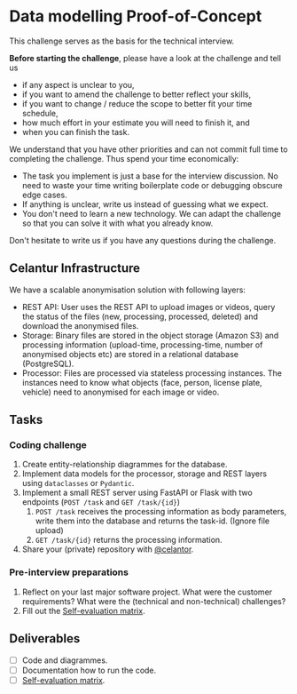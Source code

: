 Data modelling Proof-of-Concept
================================

This challenge serves as the basis for the technical interview.

**Before starting the challenge**, please have a look at the challenge and tell us 
- if any aspect is unclear to you,
- if you want to amend the challenge to better reflect your skills,
- if you want to change / reduce the scope to better fit your time schedule,
- how much effort in your estimate you will need to finish it, and
- when you can finish the task.

We understand that you have other priorities and can not commit full time to completing the challenge.
Thus spend your time economically:
- The task you implement is just a base for the interview discussion. 
  No need to waste your time writing boilerplate code or debugging obscure edge cases. 
- If anything is unclear, write us instead of guessing what we expect. 
- You don't need to learn a new technology. We can adapt the challenge 
  so that you can solve it with what you already know.

Don't hesitate to write us if you have any questions during the challenge.


Celantur Infrastructure
-----------

We have a scalable anonymisation solution with following layers:

- REST API: User uses the REST API to upload images or videos, query the status of the files (new, processing, processed, deleted) and download the anonymised files.
- Storage: Binary files are stored in the object storage (Amazon S3) and processing information (upload-time, processing-time, number of anonymised objects etc) are 
  stored in a relational database (PostgreSQL).
- Processor: Files are processed via stateless processing instances. The instances need to know what objects (face, person, license plate, vehicle) need to anonymised 
  for each image or video.


Tasks
-----

### Coding challenge

1. Create entity-relationship diagrammes for the database.
2. Implement data models for the processor, storage and REST layers using `dataclasses` or `Pydantic`.
3. Implement a small REST server using FastAPI or Flask with two endpoints (`POST /task` and `GET /task/{id}`)
   1. `POST /task` receives the processing information as body parameters, write them into the database and returns the task-id. (Ignore file upload)
   2. `GET /task/{id}` returns the processing information. 
4. Share your (private) repository with [@celantor](https://github.com/celantor).


### Pre-interview preparations

1. Reflect on your last major software project. 
  What were the customer requirements? 
  What were the (technical and non-technical) challenges? 
2. Fill out the [Self-evaluation matrix](./Self-Evaluation.md).


Deliverables
------------

- [ ] Code and diagrammes.
- [ ] Documentation how to run the code.
- [ ] [Self-evaluation matrix](./Self-Evaluation.md).
